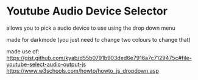 # Youtube Audio Device Selector

allows you to pick a audio device to use using the drop down menu

made for darkmode (you just need to change two colours to change that)

made use of:
https://gist.github.com/kyab/d55b0791b903ded6e7916a7c7129475c#file-youtube-select-audio-output-js
https://www.w3schools.com/howto/howto_js_dropdown.asp